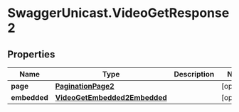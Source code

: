 # SwaggerUnicast.VideoGetResponse2

## Properties

Name | Type | Description | Notes
------------ | ------------- | ------------- | -------------
**page** | [**PaginationPage2**](PaginationPage2.md) |  | [optional] 
**embedded** | [**VideoGetEmbedded2Embedded**](VideoGetEmbedded2Embedded.md) |  | [optional] 


